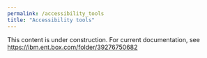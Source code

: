 ```yaml
---
permalink: /accessibility_tools
title: "Accessibility tools"
---
```


This content is under construction. For current documentation, see https://ibm.ent.box.com/folder/39276750682
